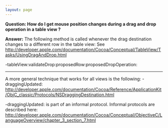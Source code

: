 ```yaml
---
layout: page
---
```


**Question: How do I get mouse position changes during a drag and drop operation in a table view ?**

**Answer:**
The following method is called whenever the drag destination changes to a different row in the table view:
See http://developer.apple.com/documentation/Cocoa/Conceptual/TableView/Tasks/UsingDragAndDrop.html

-tableView:validateDrop:proposedRow:proposedDropOperation:

----
A more general technique that works for all views is the following:
-draggingUpdated:
http://developer.apple.com/documentation/Cocoa/Reference/ApplicationKit/ObjC_classic/Protocols/NSDraggingDestination.html

-draggingUpdated: is part of an informal protocol.  Informal protocols are described here:
http://developer.apple.com/documentation/Cocoa/Conceptual/ObjectiveC/LanguageOverview/chapter_3_section_7.html

